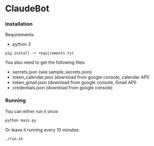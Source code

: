 
# ClaudeBot

### Installation

Requirements: 
- python 3

```
pip install -r requirements.txt
```

You also need to get the following files:
- secrets.json (see sample_secrets.json)
- token_calendar.json (download from google console, calendar API)
- token_gmail.json (download from google console, Gmail API)
- credentials.json (download from google console)

### Running
You can either run it once:
```sh
python main.py
```

Or leave it running every 10 minutes:
```sh
./run.sh
```